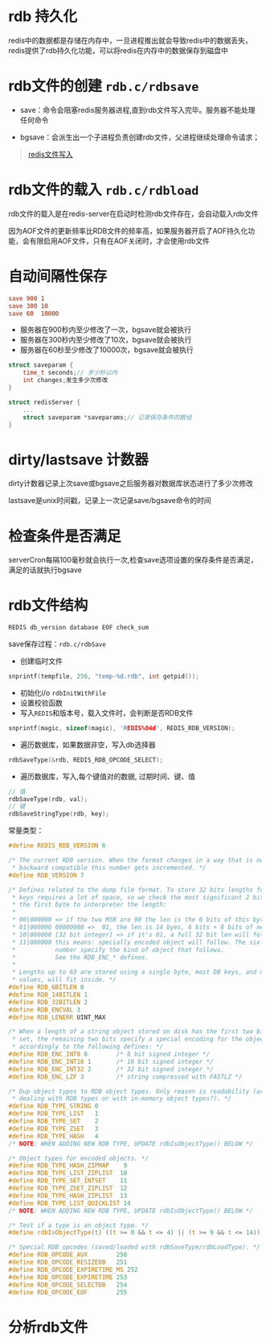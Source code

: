 # rdb 持久化

redis中的数据都是存储在内存中，一旦进程推出就会导致redis中的数据丢失，redis提供了rdb持久化功能，可以将redis在内存中的数据保存到磁盘中

# rdb文件的创建 `rdb.c/rdbsave`

- save：命令会阻塞redis服务器进程,直到rdb文件写入完毕。服务器不能处理任何命令

- bgsave：会派生出一个子进程负责创建rdb文件，父进程继续处理命令请求；

> [redis文件写入](./rio.md)


# rdb文件的载入 `rdb.c/rdbload`
rdb文件的载入是在redis-server在启动时检测rdb文件存在，会自动载入rdb文件

因为AOF文件的更新频率比RDB文件的频率高，如果服务器开启了AOF持久化功能，会有限启用AOF文件，只有在AOF关闭时，才会使用rdb文件

# 自动间隔性保存
```conf
save 900 1
save 300 10
save 60  10000
```
- 服务器在900秒内至少修改了一次，bgsave就会被执行
- 服务器在300秒内至少修改了10次，bgsave就会被执行
- 服务器在60秒至少修改了10000次，bgsave就会被执行

```c
struct saveparam {
    time_t seconds;// 多少秒以内
    int changes;发生多少次修改
}

struct redisServer {
    ...
    struct saveparam *saveparams;// 记录保存条件的数组
}
```

# dirty/lastsave 计数器

dirty计数器记录上次save或bgsave之后服务器对数据库状态进行了多少次修改

lastsave是unix时间戳，记录上一次记录save/bgsave命令的时间

# 检查条件是否满足
serverCron每隔100毫秒就会执行一次,检查save选项设置的保存条件是否满足，满足的话就执行bgsave

# rdb文件结构

```c
REDIS db_version database EOF check_sum
```

save保存过程：`rdb.c/rdbSave`
- 创建临时文件
```c
snprintf(tempfile, 256, "temp-%d.rdb", int getpid());
```
- 初始化i/o `rdbInitWithFile`
- 设置校验函数
- 写入`REDIS`和版本号，载入文件时，会判断是否RDB文件
```c
snprintf(magic, sizeof(magic), 'REDIS%04d', REDIS_RDB_VERSION);
```
- 遍历数据库，如果数据非空，写入db选择器
```c
rdbSaveType(&rdb, REDIS_RDB_OPCODE_SELECT);
```
- 遍历数据库，写入,每个键值对的数据, 过期时间、键、值
```c
// 值
rdbSaveType(rdb, val);
// 键
rdbSaveStringType(rdb, key);
```

常量类型：
```c
#define REDIS_RDB_VERSION 6

/* The current RDB version. When the format changes in a way that is no longer
 * backward compatible this number gets incremented. */
#define RDB_VERSION 7

/* Defines related to the dump file format. To store 32 bits lengths for short
 * keys requires a lot of space, so we check the most significant 2 bits of
 * the first byte to interpreter the length:
 *
 * 00|000000 => if the two MSB are 00 the len is the 6 bits of this byte
 * 01|000000 00000000 =>  01, the len is 14 byes, 6 bits + 8 bits of next byte
 * 10|000000 [32 bit integer] => if it's 01, a full 32 bit len will follow
 * 11|000000 this means: specially encoded object will follow. The six bits
 *           number specify the kind of object that follows.
 *           See the RDB_ENC_* defines.
 *
 * Lengths up to 63 are stored using a single byte, most DB keys, and may
 * values, will fit inside. */
#define RDB_6BITLEN 0
#define RDB_14BITLEN 1
#define RDB_32BITLEN 2
#define RDB_ENCVAL 3
#define RDB_LENERR UINT_MAX

/* When a length of a string object stored on disk has the first two bits
 * set, the remaining two bits specify a special encoding for the object
 * accordingly to the following defines: */
#define RDB_ENC_INT8 0        /* 8 bit signed integer */
#define RDB_ENC_INT16 1       /* 16 bit signed integer */
#define RDB_ENC_INT32 2       /* 32 bit signed integer */
#define RDB_ENC_LZF 3         /* string compressed with FASTLZ */

/* Dup object types to RDB object types. Only reason is readability (are we
 * dealing with RDB types or with in-memory object types?). */
#define RDB_TYPE_STRING 0
#define RDB_TYPE_LIST   1
#define RDB_TYPE_SET    2
#define RDB_TYPE_ZSET   3
#define RDB_TYPE_HASH   4
/* NOTE: WHEN ADDING NEW RDB TYPE, UPDATE rdbIsObjectType() BELOW */

/* Object types for encoded objects. */
#define RDB_TYPE_HASH_ZIPMAP    9
#define RDB_TYPE_LIST_ZIPLIST  10
#define RDB_TYPE_SET_INTSET    11
#define RDB_TYPE_ZSET_ZIPLIST  12
#define RDB_TYPE_HASH_ZIPLIST  13
#define RDB_TYPE_LIST_QUICKLIST 14
/* NOTE: WHEN ADDING NEW RDB TYPE, UPDATE rdbIsObjectType() BELOW */

/* Test if a type is an object type. */
#define rdbIsObjectType(t) ((t >= 0 && t <= 4) || (t >= 9 && t <= 14))

/* Special RDB opcodes (saved/loaded with rdbSaveType/rdbLoadType). */
#define RDB_OPCODE_AUX        250
#define RDB_OPCODE_RESIZEDB   251
#define RDB_OPCODE_EXPIRETIME_MS 252
#define RDB_OPCODE_EXPIRETIME 253
#define RDB_OPCODE_SELECTDB   254
#define RDB_OPCODE_EOF        255
```

# 分析rdb文件
